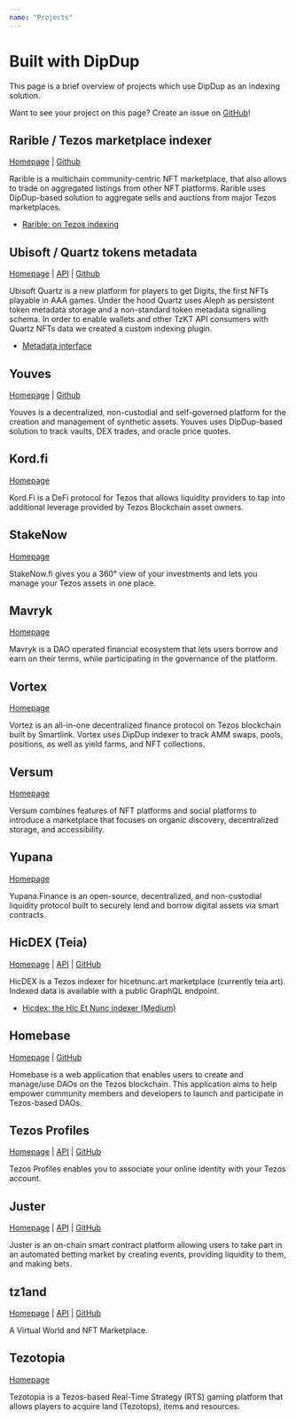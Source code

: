 ```yaml
---
name: "Projects"
---
```


# Built with DipDup

This page is a brief overview of projects which use DipDup as an indexing solution.

Want to see your project on this page? Create an issue on [GitHub](https://github.com/dipdup-io/dipdup-docs/issues)!

## Rarible / Tezos marketplace indexer

[Homepage](https://rarible.com/) | [Github](https://github.com/rarible/tezos-marketplace-indexer)

Rarible is a multichain community-centric NFT marketplace, that also allows to trade on aggregated listings from other NFT platforms. Rarible uses DipDup-based solution to aggregate sells and auctions from major Tezos marketplaces.

* [Rarible: on Tezos indexing](https://rarible.com/blog/tezos-post-mortem)

## Ubisoft / Quartz tokens metadata

[Homepage](https://quartz.ubisoft.com/) | [API](https://quartz.dipdup.net/v1/graphql) | [Github](https://github.com/dipdup-io/quartz-metadata)

Ubisoft Quartz is a new platform for players to get Digits, the first NFTs playable in AAA games. Under the hood Quartz uses Aleph as persistent token metadata storage and a non-standard token metadata signalling schema. In order to enable wallets and other TzKT API consumers with Quartz NFTs data we created a custom indexing plugin.

* [Metadata interface](../5.advanced/4.metadata-interface.md)

## Youves

[Homepage](https://app.youves.com/) | [Github](https://github.com/youves-com/youves-indexer)

Youves is a decentralized, non-custodial and self-governed platform for the creation and management of synthetic assets. Youves uses DipDup-based solution to track vaults, DEX trades, and oracle price quotes.

## Kord.fi

[Homepage](https://kord.fi/)

Kord.Fi is a DeFi protocol for Tezos that allows liquidity providers to tap into additional leverage provided by Tezos Blockchain asset owners.

## StakeNow

[Homepage](https://stakenow.fi/)

StakeNow.fi gives you a 360° view of your investments and lets you manage your Tezos assets in one place.

## Mavryk

[Homepage](https://mavryk.finance/)

Mavryk is a DAO operated financial ecosystem that lets users borrow and earn on their terms, while participating in the governance of the platform.

## Vortex

[Homepage](https://app.vortex.network/)

Vortez is an all-in-one decentralized finance protocol on Tezos blockchain built by Smartlink. Vortex uses DipDup indexer to track AMM swaps, pools, positions, as well as yield farms, and NFT collections.

## Versum

[Homepage](https://versum.xyz/)

Versum combines features of NFT platforms and social platforms to introduce a marketplace that focuses on organic discovery, decentralized storage, and accessibility.

## Yupana

[Homepage](https://yupana.finance/)

Yupana.Finance is an open-source, decentralized, and non-custodial liquidity protocol built to securely lend and borrow digital assets via smart contracts.

## HicDEX (Teia)

[Homepage](https://hicdex.com/) | [API](https://api.hicdex.com/graphiql/) | [GitHub](https://github.com/hicdex/hicdex)

HicDEX is a Tezos indexer for hicetnunc.art marketplace (currently teia.art). Indexed data is available with a public GraphQL endpoint.

* [Hicdex: the Hic Et Nunc indexer (Medium)](https://leonnicholls.medium.com/hicdex-the-hic-et-nunc-indexer-bd45f27a228f)

## Homebase

[Homepage](https://tezos-homebase.io/) | [GitHub](https://github.com/dOrgTech/homebase-app)

Homebase is a web application that enables users to create and manage/use DAOs on the Tezos blockchain. This application aims to help empower community members and developers to launch and participate in Tezos-based DAOs.

## Tezos Profiles

[Homepage](https://tzprofiles.com/) | [API](https://dipdup.net/sandbox.html?service=tzprofiles) | [GitHub](https://github.com/spruceid/tzprofiles)

Tezos Profiles enables you to associate your online identity with your Tezos account.

## Juster

[Homepage](https://app.juster.fi) | [API](https://dipdup.net/sandbox.html?service=juster) | [GitHub](https://github.com/juster-finance/juster-dipdup)

Juster is an on-chain smart contract platform allowing users to take part in an automated betting market by creating events, providing liquidity to them, and making bets.

## tz1and

[Homepage](https://www.tz1and.com/) | [API](https://indexer.tz1and.com/v1/graphql) | [GitHub](https://github.com/tz1and/tezland-indexer)

A Virtual World and NFT Marketplace.

## Tezotopia

[Homepage](https://tezotopia.com/)

Tezotopia is a Tezos-based Real-Time Strategy (RTS) gaming platform that allows players to acquire land (Tezotops), items and resources.
